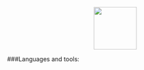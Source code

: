 <div id="header" align="center">
  <img src="https://media.giphy.com/media/v1.Y2lkPTc5MGI3NjExeGo3dzBqOWVzazQ0b21ja2dxdHZyOW96NWx0NHI2M2FtejBhMjJlaSZlcD12MV9pbnRlcm5hbF9naWZfYnlfaWQmY3Q9Zw/llgU3zSQHb8DHcpH8X/giphy.gif" width="100"/>
</div>

###Languages and tools:
<div>
<img src="https://cdn.jsdelivr.net/gh/devicons/devicon@latest/icons/figma/figma-original.svg" title="Figma" width="40" heigth="40 />&nbsp;
<img src="https://cdn.jsdelivr.net/gh/devicons/devicon@latest/icons/javascript/javascript-original.svg" title="Js" width="40" heigth="40 />&nbsp;
<img src="https://cdn.jsdelivr.net/gh/devicons/devicon@latest/icons/html5/html5-original.svg" title="Html" width="40" heigth="40 />&nbsp;
<img src="https://cdn.jsdelivr.net/gh/devicons/devicon@latest/icons/css3/css3-original.svg" title="Css" width="40" heigth="40 />&nbsp;
<img src="https://cdn.jsdelivr.net/gh/devicons/devicon@latest/icons/photoshop/photoshop-original.svg" title="Photoshop" width="40" heigth="40 />&nbsp;
<img src="https://cdn.jsdelivr.net/gh/devicons/devicon@latest/icons/blender/blender-original.svg"  title="Blender" width="40" heigth="40 />&nbsp;
<img src="https://cdn.jsdelivr.net/gh/devicons/devicon@latest/icons/postgresql/postgresql-plain.svg"  title="Psql" width="40" heigth="40 />&nbsp;
<img src="https://cdn.jsdelivr.net/gh/devicons/devicon@latest/icons/mysql/mysql-original.svg" title="Msql" width="40" heigth="40 />&nbsp;
<img src="https://cdn.jsdelivr.net/gh/devicons/devicon@latest/icons/postman/postman-original.svg" title="Psman" width="40" heigth="40 />&nbsp;
</div>

